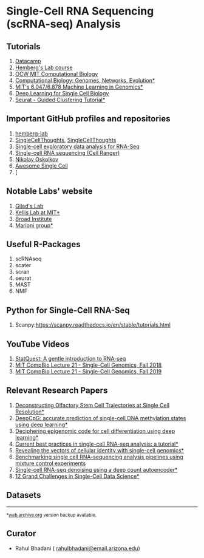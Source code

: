 # Single-Cell RNA Sequencing (scRNA-seq) Analysis

## Tutorials
1. [Datacamp](https://campus.datacamp.com/courses/single-cell-rna-seq-workflows-in-r/)
2. [Hemberg's Lab course](https://scrnaseq-course.cog.sanger.ac.uk/website/index.html)
3. [OCW MIT Computational Biology](https://ocw.mit.edu/courses/electrical-engineering-and-computer-science/6-047-computational-biology-fall-2015/readings/)
4. [Computational Biology: Genomes, Networks, Evolution*](http://ocw.mit.edu/ans7870/6/6.047/f15/MIT6_047F15_Compiled.pdf)
5. [MIT's 6.047/6.878  Machine Learning in Genomics*](https://stellar.mit.edu/S/course/6/fa19/6.047/materials.html)
6. [Deep Learning for Single Cell Biology](https://towardsdatascience.com/deep-learning-for-single-cell-biology-935d45064438)
7. [Seurat - Guided Clustering Tutorial*](https://satijalab.org/seurat/v3.1/pbmc3k_tutorial.html)

## Important GitHub profiles and repositories
1. [hemberg-lab](https://github.com/hemberg-lab)
2. [SingleCellThoughts](https://github.com/LTLA/SingleCellThoughts), [SingleCellThoughts](https://ltla.github.io/SingleCellThoughts/)
3. [Single-cell exploratory data analysis for RNA-Seq](https://github.com/logstar/scedar)
4. [Single-cell RNA sequencing (Cell Ranger)](https://bioinformatics.uconn.edu/single-cell-rna-sequencing-cell-ranger-2/#)
5. [Nikolay Oskolkov](https://github.com/NikolayOskolkov)
6. [Awesome Single Cell](https://github.com/seandavi/awesome-single-cell)
7. [

## Notable Labs' website
1. [Gilad's Lab](https://giladlab.uchicago.edu/)
2. [Kellis Lab at MIT*](http://compbio.mit.edu/)
3. [Broad Institute](https://www.broadinstitute.org/)
4. [Marioni group*](https://www.ebi.ac.uk/research/marioni)

## Useful R-Packages
1. scRNAseq
2. scater
3. scran
4. seurat
5. MAST
6. NMF

## Python for Single-Cell RNA-Seq
1. Scanpy:https://scanpy.readthedocs.io/en/stable/tutorials.html

## YouTube Videos
1. [StatQuest: A gentle introduction to RNA-seq](https://www.youtube.com/watch?v=tlf6wYJrwKY)
2. [MIT CompBio Lecture 21 - Single-Cell Genomics, Fall 2018](https://www.youtube.com/watch?v=mJKbnJO5gZk)
3. [MIT CompBio Lecture 21 - Single-Cell Genomics, Fall 2019](https://www.youtube.com/watch?v=o7H3xNKDUig)

## Relevant Research Papers
1. [Deconstructing Olfactory Stem Cell Trajectories at Single Cell Resolution*](https://www.ncbi.nlm.nih.gov/pmc/articles/PMC5484588/pdf/nihms868754.pdf)
2. [DeepCpG: accurate prediction of single-cell DNA methylation states using deep learning*](https://genomebiology.biomedcentral.com/articles/10.1186/s13059-017-1189-z)
3. [Deciphering epigenomic code for cell differentiation using deep learning*](https://bmcgenomics.biomedcentral.com/articles/10.1186/s12864-019-6072-8)
4. [Current best practices in single-cell RNA-seq analysis: a tutorial*](https://www.ncbi.nlm.nih.gov/pmc/articles/PMC6582955/pdf/MSB-15-e8746.pdf)
5. [Revealing the vectors of cellular identity with single-cell genomics*](https://www.ncbi.nlm.nih.gov/pmc/articles/PMC5465644/pdf/nihms857730.pdf)
6. [Benchmarking single cell RNA-sequencing analysis pipelines using mixture control experiments](https://www.nature.com/articles/s41592-019-0425-8)
7. [Single-cell RNA-seq denoising using a deep count autoencoder*](https://www.nature.com/articles/s41467-018-07931-2.pdf)
8. [12 Grand Challenges in Single-Cell Data Science*](https://peerj.com/preprints/27885.pdf)

## Datasets




---

<sup>*[web.archive.org](web.archive.org) version backup available.</sup>

## Curator
- Rahul Bhadani ( rahulbhadani@email.arizona.edu)
